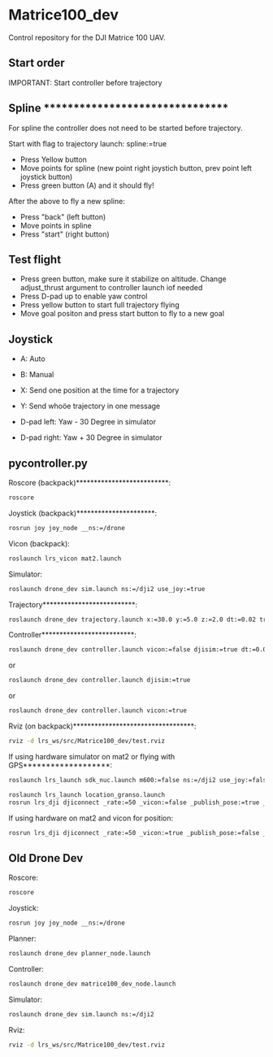# Matrice100_dev
Control repository for the DJI Matrice 100 UAV.

## Start order

IMPORTANT: Start controller before trajectory

## Spline *******************************

For spline the controller does not need to be started before trajectory.

Start with flag to trajectory launch: spline:=true

- Press Yellow button
- Move points for spline (new point right joystich button, prev point left joystick button)
- Press green button (A) and it should fly!

After the above to fly a new spline:

- Press "back" (left button)
- Move points in spline
- Press "start" (right button)

## Test flight

- Press green button, make sure it stabilize on altitude.  Change adjust_thrust argument to controller launch iof needed
- Press D-pad up to enable yaw control
- Press yellow button to start full trajectory flying
- Move goal positon and press start button to fly to a new goal

## Joystick

- A: Auto
- B: Manual
- X: Send one position at the time for a trajectory
- Y: Send whoöe trajectory in one message

- D-pad left: Yaw - 30 Degree in simulator
- D-pad right: Yaw + 30 Degree in simulator

## pycontroller.py

Roscore (backpack)**************************:
```bash
roscore
```

Joystick (backpack)**********************:
```bash
rosrun joy joy_node __ns:=/drone
```

Vicon (backpack):
```bash
roslaunch lrs_vicon mat2.launch
```

Simulator:
```bash
roslaunch drone_dev sim.launch ns:=/dji2 use_joy:=true
```

Trajectory**************************:
```bash
roslaunch drone_dev trajectory.launch x:=30.0 y:=5.0 z:=2.0 dt:=0.02 trajectory:=true speed:=1.0 spline:=true
```

Controller**************************:
```bash
roslaunch drone_dev controller.launch vicon:=false djisim:=true dt:=0.02 sync:=true
```
or
```bash
roslaunch drone_dev controller.launch djisim:=true
```
or
```bash
roslaunch drone_dev controller.launch vicon:=true
```


Rviz (on backpack)**********************************:
```bash
rviz -d lrs_ws/src/Matrice100_dev/test.rviz
```

If using hardware simulator on mat2 or flying with GPS*******************:

```bash
roslaunch lrs_launch sdk_nuc.launch m600:=false ns:=/dji2 use_joy:=false
```

```bash
roslaunch lrs_launch location_granso.launch
rosrun lrs_dji djiconnect _rate:=50 _vicon:=false _publish_pose:=true _publish_world_position:=true __ns:=/dji2
```


If using hardware on mat2 and vicon for position:

```bash
rosrun lrs_dji djiconnect _rate:=50 _vicon:=true _publish_pose:=false _publish_world_position:=false __ns:=/dji2
```


## Old Drone Dev

Roscore:
```bash
roscore
```

Joystick:
```bash
rosrun joy joy_node __ns:=/drone
```

Planner:
```bash
roslaunch drone_dev planner_node.launch
```

Controller:
```bash
roslaunch drone_dev matrice100_dev_node.launch
```

Simulator:
```bash
roslaunch drone_dev sim.launch ns:=/dji2
```

Rviz:
```bash
rviz -d lrs_ws/src/Matrice100_dev/test.rviz
```
